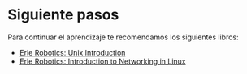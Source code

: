 # Siguiente pasos

Para continuar el aprendizaje te recomendamos los siguientes libros:

- [Erle Robotics: Unix Introduction](https://www.gitbook.io/book/erlerobotics/erle_gitbook_unixintroduction)
- [Erle Robotics: Introduction to Networking in Linux](https://www.gitbook.io/book/erlerobotics/erle-robotics-introduction-to-networking-in-linux)
